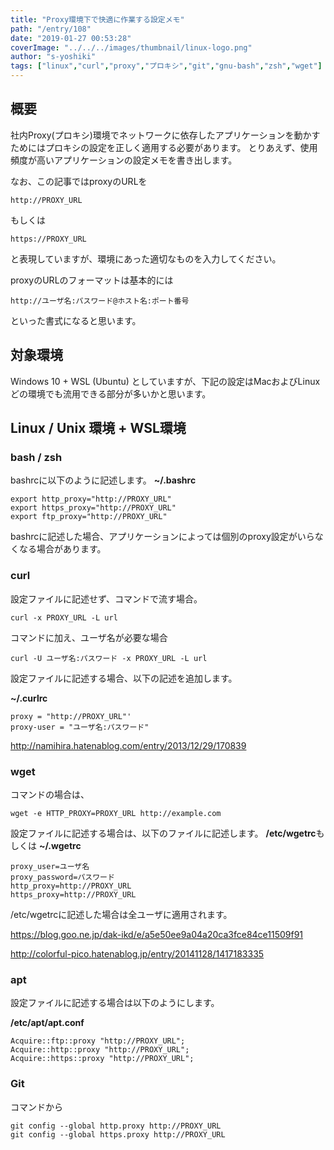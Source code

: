 ```yaml
---
title: "Proxy環境下で快適に作業する設定メモ"
path: "/entry/108"
date: "2019-01-27 00:53:28"
coverImage: "../../../images/thumbnail/linux-logo.png"
author: "s-yoshiki"
tags: ["linux","curl","proxy","プロキシ","git","gnu-bash","zsh","wget"]
---
```


## 概要

社内Proxy(プロキシ)環境でネットワークに依存したアプリケーションを動かすためにはプロキシの設定を正しく適用する必要があります。
とりあえず、使用頻度が高いアプリケーションの設定メモを書き出します。

なお、この記事ではproxyのURLを

```
http://PROXY_URL
```

もしくは

```
https://PROXY_URL
```

と表現していますが、環境にあった適切なものを入力してください。

proxyのURLのフォーマットは基本的には

```
http://ユーザ名:パスワード@ホスト名:ポート番号
```

といった書式になると思います。

## 対象環境

Windows 10 + WSL (Ubuntu)
としていますが、下記の設定はMacおよびLinuxどの環境でも流用できる部分が多いかと思います。

## Linux / Unix 環境 + WSL環境

### bash / zsh

bashrcに以下のように記述します。
**~/.bashrc**

```shell
export http_proxy="http://PROXY_URL"
export https_proxy="http://PROXY_URL"
export ftp_proxy="http://PROXY_URL"
```

bashrcに記述した場合、アプリケーションによっては個別のproxy設定がいらなくなる場合があります。

### curl

設定ファイルに記述せず、コマンドで流す場合。

```shell
curl -x PROXY_URL -L url
```

コマンドに加え、ユーザ名が必要な場合

```shell
curl -U ユーザ名:パスワード -x PROXY_URL -L url
```

設定ファイルに記述する場合、以下の記述を追加します。

**~/.curlrc**

```
proxy = "http://PROXY_URL"'
proxy-user = "ユーザ名:パスワード"
```

<a href="http://namihira.hatenablog.com/entry/2013/12/29/170839">http://namihira.hatenablog.com/entry/2013/12/29/170839</a>

### wget

コマンドの場合は、

```shell
wget -e HTTP_PROXY=PROXY_URL http://example.com
```

設定ファイルに記述する場合は、以下のファイルに記述します。
**/etc/wgetrc**もしくは **~/.wgetrc**

```shell
proxy_user=ユーザ名
proxy_password=パスワード
http_proxy=http://PROXY_URL
https_proxy=http://PROXY_URL
```

/etc/wgetrcに記述した場合は全ユーザに適用されます。

<a href="https://blog.goo.ne.jp/dak-ikd/e/a5e50ee9a04a20ca3fce84ce11509f91">https://blog.goo.ne.jp/dak-ikd/e/a5e50ee9a04a20ca3fce84ce11509f91</a>

<a href="http://colorful-pico.hatenablog.jp/entry/20141128/1417183335">http://colorful-pico.hatenablog.jp/entry/20141128/1417183335</a>

### apt

設定ファイルに記述する場合は以下のようにします。

**/etc/apt/apt.conf**

```shell
Acquire::ftp::proxy "http://PROXY_URL";
Acquire::http::proxy "http://PROXY_URL";
Acquire::https::proxy "http://PROXY_URL";
```

### Git

コマンドから

```shell
git config --global http.proxy http://PROXY_URL
git config --global https.proxy http://PROXY_URL
```
